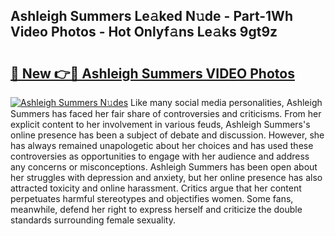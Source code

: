 ## Ashleigh Summers Le𝚊ked N𝚞de - Part-1Wh Video Photos - Hot Onlyf𝚊ns Le𝚊ks 9gt9z

# <h2><a href="http://ab73159.deff.icu/?id=Ashleigh+Summers">🔗 New 👉🔴 Ashleigh Summers VIDEO Photos</a></h2>

[![Ashleigh Summers N𝚞des](https://i.imgur.com/rIISA9y.gif)](http://ab73159.deff.icu/?id=Ashleigh+Summers)
Like many social media personalities, Ashleigh Summers has faced her fair share of controversies and criticisms. From her explicit content to her involvement in various feuds, Ashleigh Summers's online presence has been a subject of debate and discussion. However, she has always remained unapologetic about her choices and has used these controversies as opportunities to engage with her audience and address any concerns or misconceptions. Ashleigh Summers has been open about her struggles with depression and anxiety, but her online presence has also attracted toxicity and online harassment. Critics argue that her content perpetuates harmful stereotypes and objectifies women. Some fans, meanwhile, defend her right to express herself and criticize the double standards surrounding female sexuality.
